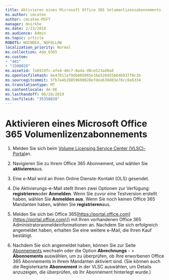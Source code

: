 ```yaml
---
title: Aktivieren eines Microsoft Office 365 Volumenlizenzabonnements
ms.author: cmcatee
author: cmcatee-MSFT
manager: mnirkhe
ms.date: 2/23/2018
ms.audience: Admin
ms.topic: article
ROBOTS: NOINDEX, NOFOLLOW
localization_priority: Normal
ms.collection: Adm_O365
ms.custom:
- "481"
- "1500028"
ms.assetid: 7a6919fc-afe4-40c7-8ada-d8ce523ad8a8
ms.openlocfilehash: 6e47011a79db805085e16e520455b64b937f0c3b
ms.sourcegitcommit: 5fb7a4b28859690020efdea630d03e70cc0e6334
ms.translationtype: MT
ms.contentlocale: de-DE
ms.lasthandoff: 06/28/2019
ms.locfileid: "35358828"
---
```

# <a name="activating-a-microsoft-office-365-volume-license-subscription"></a>Aktivieren eines Microsoft Office 365 Volumenlizenzabonnements

1. Melden Sie sich beim [Volume Licensing Service Center (VLSC)-Portal](http://go.microsoft.com/fwlink/p/?LinkId=329762)an.

2. Navigieren Sie zu Ihrem Office 365 Abonnement, und wählen Sie **aktivieren**aus.

3. Eine e-Mail wird an Ihren Online Dienste-Kontakt (OLS) gesendet.

4. Die Aktivierungs-e-Mail stellt Ihnen zwei Optionen zur Verfügung: **registrieren**oder **Anmelden**. Wenn Sie zuvor eine Testversion erstellt haben, wählen Sie **Anmelden aus**. Wenn Sie noch keinen Office 365 Mandanten haben, wählen Sie **registrieren**aus.

5. Melden Sie sich bei Office 365[https://portal.office.com](https://portal.office.com)() mit Ihren vorhandenen Office 365 Administratoranmeldeinformationen an. Nachdem Sie sich erfolgreich angemeldet haben, erhalten Sie eine weitere e-Mail, die Ihren Kauf bestätigt.

6. Nachdem Sie sich angemeldet haben, können Sie zur Seite [Abonnements](https://go.microsoft.com/fwlink/p/?linkid=842054) wechseln oder die Option **Abrechnungs**  - \> **Abonnements** auswählen, um zu überprüfen, ob Ihre erworbenen Office 365 Abonnements in Ihrem Mandanten aktiviert sind. (Sie können auch die Registerkarte **Abonnement** in der VLSC auswählen, um Details anzuzeigen, die überprüfen, ob Ihr Abonnement hinterlegt wurde.) 

